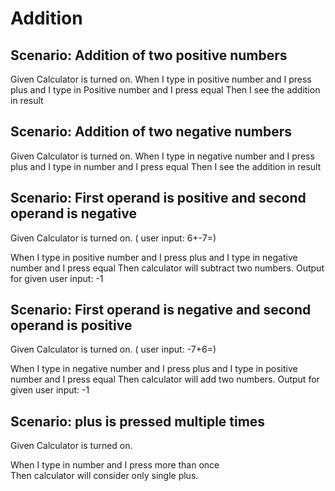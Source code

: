 # Addition

## Scenario: Addition of two positive numbers
  
  Given Calculator is turned on.
  When I type in positive number and I press plus and I type in Positive number
  and I press equal
  Then I see the addition in result

## Scenario: Addition of two negative numbers
  
  Given Calculator is turned on.
  When I type in negative number and I press plus and I type in number
  and I press equal
  Then I see the addition in result
  
## Scenario: First operand is positive and second operand is negative

  Given Calculator is turned on. ( user input: 6+-7=)

  When I type in positive number and I press plus and I type in negative number
  and I press equal
  Then calculator will subtract two numbers. Output for given user input: -1
  
## Scenario: First operand is negative and second operand is positive
  
  Given Calculator is turned on. ( user input: -7+6=)

  When I type in negative number and I press plus and I type in positive number
  and I press equal
  Then calculator will add two numbers. Output for given user input: -1
  
## Scenario: plus is pressed multiple times
  
  Given Calculator is turned on.

  When I type in number and I press more than once  
  Then calculator will consider only single plus.

